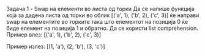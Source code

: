 Задача 1 - Swap на елементи во листа од торки
Да се напише функција која за дадена листа од торки во облик [('a', 1), ('b', 2), ('c', 3)] ќе направи swap на елементите во торките така што елементот на позиција 0 ќе биде елемент на позиција 1 и обратно. Да се користи list comprehension. Пример влез: [('a', 1), ('b', 2), ('c', 3)]

Пример излез: [(1, 'a'), (2, 'b'), (3, 'c')]